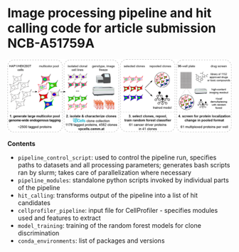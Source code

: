 # Image processing pipeline and hit calling code for article submission NCB-A51759A

<p align="center"><img src="graphical_abstract.png " width="800"/></p>

**Contents**
- `pipeline_control_script`: used to control the pipeline run, specifies paths to datasets and all processing parameters; generates bash scripts ran by slurm; takes care of parallelization where necessary
- `pipeline_modules`: standalone python scripts invoked by individual parts of the pipeline
- `hit_calling`: transforms output of the pipeline into a list of hit candidates
- `cellprofiler_pipeline`: input file for CellProfiler - specifies modules used and features to extract
- `model_training`: training of the random forest models for clone discrimination
- `conda_environments`: list of packages and versions
  
